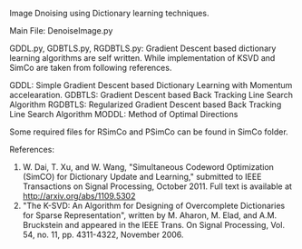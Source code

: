 Image Dnoising using Dictionary learning techniques.

Main File: DenoiseImage.py

GDDL.py, GDBTLS.py, RGDBTLS.py: Gradient Descent based dictionary learning algorithms are self written. While implementation of KSVD and SimCo are taken from following references.

GDDL: Simple Gradient Descent based Dictionary Learning with Momentum accelearation.
GDBTLS: Gradient Descent based Back Tracking Line Search Algorithm 
RGDBTLS: Regularized Gradient Descent based Back Tracking Line Search Algorithm
MODDL: Method of Optimal Directions

Some required files for RSimCo and PSimCo can be found in SimCo folder.

References: 
1. W. Dai, T. Xu, and W. Wang, "Simultaneous Codeword Optimization (SimCO) for Dictionary Update and Learning," submitted to IEEE Transactions on Signal Processing, October 2011. Full text is available at http://arxiv.org/abs/1109.5302
2. "The K-SVD: An Algorithm for Designing of Overcomplete Dictionaries for Sparse Representation", written by M. Aharon, M. Elad, and A.M. Bruckstein and appeared in the IEEE Trans. On Signal Processing, Vol. 54, no. 11, pp. 4311-4322, November 2006. 
